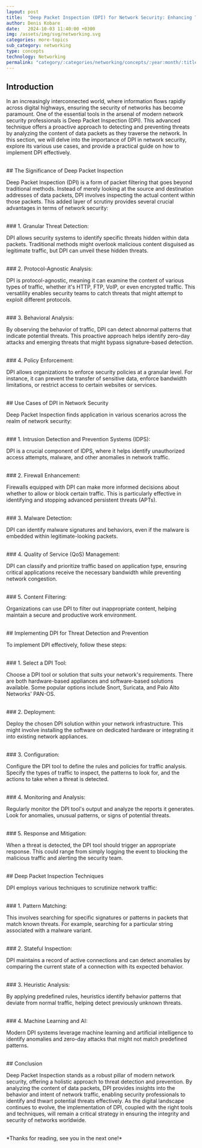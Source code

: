 ```yaml
---
layout: post
title:  "Deep Packet Inspection (DPI) for Network Security: Enhancing Threat Detection and Prevention"
author: Denis Kobare
date:   2024-10-03 11:40:00 +0300
img: /assets/img/svg/networking.svg
categories: more-topics
sub_category: networking
type: concepts
technology: Networking
permalink: "category/:categories/networking/concepts/:year:month/:title"
---
```



## Introduction

In an increasingly interconnected world, where information flows rapidly across 
digital highways, ensuring the security of networks has become paramount. One of 
the essential tools in the arsenal of modern network security professionals is 
Deep Packet Inspection (DPI). This advanced technique offers a proactive 
approach to detecting and preventing threats by analyzing the content of data 
packets as they traverse the network. In this section, we will delve into the 
importance of DPI in network security, explore its various use cases, and 
provide a practical guide on how to implement DPI effectively.



<br>
## The Significance of Deep Packet Inspection

Deep Packet Inspection (DPI) is a form of packet filtering that goes beyond 
traditional methods. Instead of merely looking at the source and destination 
addresses of data packets, DPI involves inspecting the actual content within 
those packets. This added layer of scrutiny provides several crucial advantages 
in terms of network security:


<br>
### 1. Granular Threat Detection:

DPI allows security systems to identify specific threats hidden within data 
packets. Traditional methods might overlook malicious content disguised as 
legitimate traffic, but DPI can unveil these hidden threats.


<br>
### 2. Protocol-Agnostic Analysis:

DPI is protocol-agnostic, meaning it can examine the content of various types of 
traffic, whether it's HTTP, FTP, VoIP, or even encrypted traffic. This 
versatility enables security teams to catch threats that might attempt to 
exploit different protocols.


<br>
### 3. Behavioral Analysis:

By observing the behavior of traffic, DPI can detect abnormal patterns that 
indicate potential threats. This proactive approach helps identify zero-day 
attacks and emerging threats that might bypass signature-based detection.


<br>
### 4. Policy Enforcement:

DPI allows organizations to enforce security policies at a granular level. For 
instance, it can prevent the transfer of sensitive data, enforce bandwidth 
limitations, or restrict access to certain websites or services.



<br>
## Use Cases of DPI in Network Security

Deep Packet Inspection finds application in various scenarios across the realm 
of network security:


<br>
### 1. Intrusion Detection and Prevention Systems (IDPS):

DPI is a crucial component of IDPS, where it helps identify unauthorized access 
attempts, malware, and other anomalies in network traffic.


<br>
### 2. Firewall Enhancement:

Firewalls equipped with DPI can make more informed decisions about whether to 
allow or block certain traffic. This is particularly effective in identifying 
and stopping advanced persistent threats (APTs).


<br>
### 3. Malware Detection:

DPI can identify malware signatures and behaviors, even if the malware is 
embedded within legitimate-looking packets.


<br>
### 4. Quality of Service (QoS) Management:

DPI can classify and prioritize traffic based on application type, ensuring 
critical applications receive the necessary bandwidth while preventing network 
congestion.


<br>
### 5. Content Filtering:

Organizations can use DPI to filter out inappropriate content, helping maintain 
a secure and productive work environment.


<br>
## Implementing DPI for Threat Detection and Prevention

To implement DPI effectively, follow these steps:

<br>
### 1. Select a DPI Tool:

Choose a DPI tool or solution that suits your network's requirements. There are 
both hardware-based appliances and software-based solutions available. Some 
popular options include Snort, Suricata, and Palo Alto Networks' PAN-OS.


<br>
### 2. Deployment:

Deploy the chosen DPI solution within your network infrastructure. This might 
involve installing the software on dedicated hardware or integrating it into 
existing network appliances.


<br>
### 3. Configuration:

Configure the DPI tool to define the rules and policies for traffic analysis. 
Specify the types of traffic to inspect, the patterns to look for, and the 
actions to take when a threat is detected.


<br>
### 4. Monitoring and Analysis:

Regularly monitor the DPI tool's output and analyze the reports it generates. 
Look for anomalies, unusual patterns, or signs of potential threats.


<br>
### 5. Response and Mitigation:

When a threat is detected, the DPI tool should trigger an appropriate response. 
This could range from simply logging the event to blocking the malicious traffic 
and alerting the security team.



<br>
## Deep Packet Inspection Techniques

DPI employs various techniques to scrutinize network traffic:

<br>
### 1. Pattern Matching:

This involves searching for specific signatures or patterns in packets that 
match known threats. For example, searching for a particular string associated 
with a malware variant.


<br>
### 2. Stateful Inspection:

DPI maintains a record of active connections and can detect anomalies by 
comparing the current state of a connection with its expected behavior.


<br>
### 3. Heuristic Analysis:

By applying predefined rules, heuristics identify behavior patterns that deviate 
from normal traffic, helping detect previously unknown threats.


<br>
### 4. Machine Learning and AI:

Modern DPI systems leverage machine learning and artificial intelligence to 
identify anomalies and zero-day attacks that might not match predefined patterns.



<br>
## Conclusion

Deep Packet Inspection stands as a robust pillar of modern network security, 
offering a holistic approach to threat detection and prevention. By analyzing 
the content of data packets, DPI provides insights into the behavior and intent 
of network traffic, enabling security professionals to identify and thwart 
potential threats effectively. As the digital landscape continues to evolve, the 
implementation of DPI, coupled with the right tools and techniques, will remain 
a critical strategy in ensuring the integrity and security of networks worldwide.



<br>
*Thanks for reading, see you in the next one!*
